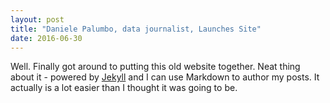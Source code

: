 ```yaml
---
layout: post
title: "Daniele Palumbo, data journalist, Launches Site"
date: 2016-06-30
---
```


Well. Finally got around to putting this old website together. 
Neat thing about it - powered by [Jekyll](http://jekyllrb.com) and I can use Markdown to author my posts. 
It actually is a lot easier than I thought it was going to be.
